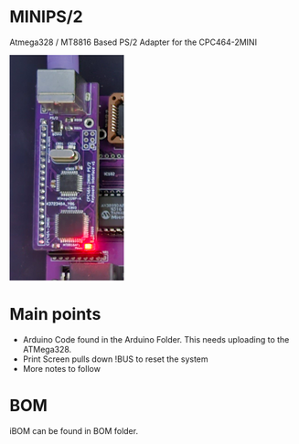 # MINIPS/2

Atmega328 / MT8816 Based PS/2 Adapter for the CPC464-2MINI

![Built PS/2 Interface](https://github.com/Board-Folk/CPC464-2MINI/blob/main/Photos/ps2v1.png)

# Main points 

* Arduino Code found in the Arduino Folder. This needs uploading to the ATMega328.
* Print Screen pulls down !BUS to reset the system
* More notes to follow

# BOM

iBOM can be found in BOM folder.

